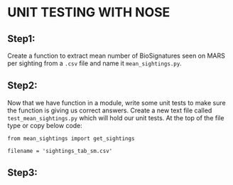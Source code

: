 # UNIT TESTING WITH NOSE

## Step1:

Create a function to extract mean number of BioSignatures seen on MARS per sighting from a `.csv` file and name it `mean_sightings.py`.

## Step2:

Now that we have function in a module, write some unit tests to make sure the function is giving us correct answers. Create a new text file called `test_mean_sightings.py` which will hold our unit tests. At the top of the file type or copy below code:

~~~
from mean_sightings import get_sightings

filename = 'sightings_tab_sm.csv'
~~~

## Step3:


